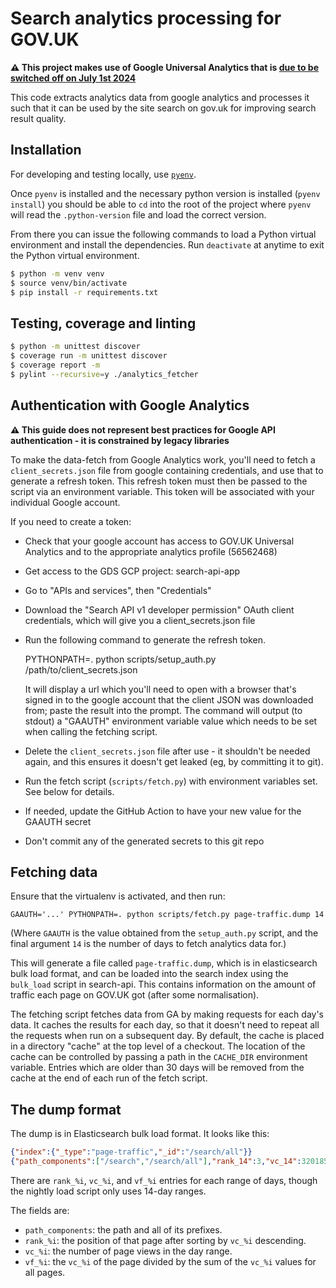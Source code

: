 Search analytics processing for GOV.UK
======================================

**⚠️ This project makes use of Google Universal Analytics that is [due to
be switched off on July 1st 2024](https://support.google.com/analytics/answer/11583528)**

This code extracts analytics data from google analytics and processes it such
that it can be used by the site search on gov.uk for improving search result
quality.

Installation
------------

For developing and testing locally, use [`pyenv`](https://github.com/pyenv/pyenv).

Once `pyenv` is installed and the necessary python version is installed (`pyenv install`)
you should be able to `cd` into the root of the project where `pyenv` will read
the `.python-version` file and load the correct version.

From there you can issue the following commands to load a Python virtual environment and
install the dependencies. Run `deactivate` at anytime to exit the Python virtual
environment.

```bash
$ python -m venv venv
$ source venv/bin/activate
$ pip install -r requirements.txt
```

Testing, coverage and linting
-----------------------------

```bash
$ python -m unittest discover
$ coverage run -m unittest discover
$ coverage report -m
$ pylint --recursive=y ./analytics_fetcher
```

Authentication with Google Analytics
------------------------------------

**⚠️  This guide does not represent best practices for Google API authentication -
it is constrained by legacy libraries**

To make the data-fetch from Google Analytics work, you'll need to fetch a
`client_secrets.json` file from google containing credentials, and use that to
generate a refresh token.  This refresh token must then be passed to the script
via an environment variable. This token will be associated with your individual
Google account.

If you need to create a token:

- Check that your google account has access to GOV.UK Universal Analytics and
  to the appropriate analytics profile (56562468)
- Get access to the GDS GCP project: search-api-app
- Go to "APIs and services", then "Credentials"
- Download the "Search API v1 developer permission" OAuth client credentials,
  which will give you a client_secrets.json file
- Run the following command to generate the refresh token.

     PYTHONPATH=. python scripts/setup_auth.py /path/to/client_secrets.json

  It will display a url which you'll need to open with a browser that's signed
  in to the google account that the client JSON was downloaded from; paste the
  result into the prompt.  The command will output (to stdout) a "GAAUTH"
  environment variable value which needs to be set when calling the fetching
  script.
- Delete the `client_secrets.json` file after use - it shouldn't be needed
  again, and this ensures it doesn't get leaked (eg, by committing it to git).
- Run the fetch script (`scripts/fetch.py`) with environment variables set.
  See below for details.
- If needed, update the GitHub Action to have your new value for the GAAUTH
  secret
- Don't commit any of the generated secrets to this git repo

Fetching data
-------------

Ensure that the virtualenv is activated, and then run:

    GAAUTH='...' PYTHONPATH=. python scripts/fetch.py page-traffic.dump 14

(Where `GAAUTH` is the value obtained from the `setup_auth.py` script, and
the final argument `14` is the number of days to fetch analytics data for.)

This will generate a file called `page-traffic.dump`, which is in elasticsearch
bulk load format, and can be loaded into the search index using the `bulk_load`
script in search-api.  This contains information on the amount of traffic each
page on GOV.UK got (after some normalisation).

The fetching script fetches data from GA by making requests for each day's
data.  It caches the results for each day, so that it doesn't need to repeat
all the requests when run on a subsequent day.  By default, the cache is placed
in a directory "cache" at the top level of a checkout.  The location of the
cache can be controlled by passing a path in the `CACHE_DIR` environment
variable.  Entries which are older than 30 days will be removed from the cache
at the end of each run of the fetch script.

The dump format
---------------

The dump is in Elasticsearch bulk load format.  It looks like this:

```json
{"index":{"_type":"page-traffic","_id":"/search/all"}}
{"path_components":["/search","/search/all"],"rank_14":3,"vc_14":3201853,"vf_14":0.029424856324613228}
```

There are `rank_%i`, `vc_%i`, and `vf_%i` entries for each range of
days, though the nightly load script only uses 14-day ranges.

The fields are:

- `path_components`: the path and all of its prefixes.
- `rank_%i`: the position of that page after sorting by `vc_%i` descending.
- `vc_%i`: the number of page views in the day range.
- `vf_%i`: the `vc_%i` of the page divided by the sum of the `vc_%i` values for all pages.
